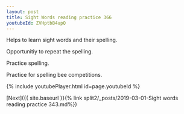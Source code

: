 ```yaml
---
layout: post
title: Sight Words reading practice 366
youtubeId: ZVHptbB4upQ
---
```

 
 
Helps to learn sight words and their spelling.

Opportunitiy to repeat the spelling. 

Practice spelling. 
 
Practice for spelling bee competitions. 
 
{% include youtubePlayer.html id=page.youtubeId %}
 
 

[Next]({{ site.baseurl }}{% link  split2/_posts/2019-03-01-Sight words reading practice 343.md%})
 
